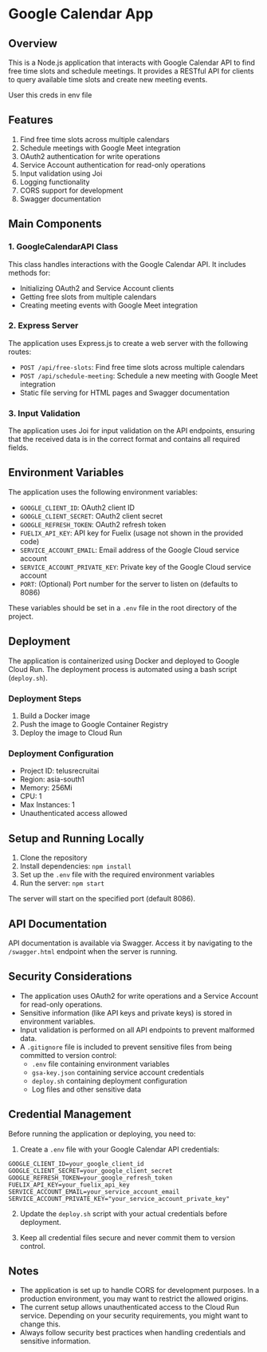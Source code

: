# Google Calendar App

## Overview

This is a Node.js application that interacts with Google Calendar API to find free time slots and schedule meetings. It provides a RESTful API for clients to query available time slots and create new meeting events.

User this creds in env file
<!-- export GOOGLE_CLIENT_ID="865090871947-8hmkitvfbksc8dn9u7b9suk2mhnkq4f9.apps.googleusercontent.com"
export GOOGLE_CLIENT_SECRET="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"
export GOOGLE_REFRESH_TOKEN="1//0gB8dpZiUnFbfCgYIARAAGBASNwF-L9Ir1tjcybYeqvUgM8Amg_kKU9EstRqD_geNZXJGWxf0rhsEufhcUl6BcXDmonvP_gMobb0"
export FUELIX_API_KEY="nHeX0UQumAogwKoOX9k6RSDrPDAyLGgTKoCMqYlinqGrSKLw"
export SERVICE_ACCOUNT_EMAIL="telusrecurit-calander@telusrecruitai.iam.gserviceaccount.com"
export SERVICE_ACCOUNT_PRIVATE_KEY="-----BEGIN PRIVATE KEY-----\nMIIEvwIBADANBgkqhkiG9w0BAQEFAASCBKkwggSlAgEAAoIBAQC1iGh9oq4gxtJS\nDXkoiivGOXgThG6xLjwZMzRErsNvl15/lfTIv5UgX0pADM/iOon9Qr253XSvjkp+\nvz7XzW/b4dSMVaD8595RkwMfQgsjVmB41V2vyMUWfU2LU/qMicJyM79tiLQt7yN6\nptWwUCdSAP0xgU4vvhDOZNlovmm3qySpKZSPbZc1LXfBxRPH03QhsCgw/JJaaN6c\nBx0imW23dW7eH1N/ap7Sl3gByqhXrURLTg/9qKtDBiTWpfgaHOrCVrqDfjMbbmQ0\nUcivQqbd7Uo8RnCH2AhBTNt+tQwaRx4eGMrWHneFkF+F7HoMLaW6c6jjDPjA5BPp\nGb4QijEpAgMBAAECggEAJqfe9E3lfXZJCA71a1QM4T+QmbtcJN+fDZCxQyTh2gvm\nJA4HG45sT4HrGjuAMwDbLHJ/WypUtCN9KoNH+wU0miJ7M8zyJJitZzqCcjAKliJJ\nFcH9mraKfXD+R7qAwld9b/sj+sue7p8bM31+SHaxAM3UHKwXvaPgCUtBXoQZl/H+\nYvqctU7p6ayJB2pTumSJBWwIG7b4Fsn2GdW/ZdQnoci4qxaVZ49RDJFmFUcHw3wd\nktc3XqdAuaDnsr+GSqzRhNbYLVQdHxaQAp48ZUrOloZyUcDM5hAFF6pw42vkYGGn\nzqQ7MECd7cB5q2MA6volitNQU/c4spg0YvF72kYVLwKBgQDZAd978ytLeMSVfXPe\nxWJ6ExLCoVRyt1N7nSIWc3YENY3ESianEBShvzGu+O5EbXXJ0OJ7zW5YWzAVtboB\nqc0a7+acKJPRbQVSveAlLccVA40FRC1ZSvzScfz41LXiPcsKac0zeobk2yWD/OjC\nMuKlmn2zLww5bZGbbX0q1izL0wKBgQDWJr5k0Bsp+zrRe6U6rtfAMRBeCRxv/QFI\nnuc0bG3obkxBsxZfZ92mWOwiVtkymxw+43GQd4m4EN6OOOu5M+TKCm+DTuwiZAWk\nTaITabk1NaoZCBLOHvdY2kf6Z1tfmq8f+utHcT3ZVqRbvCUzF+1tYeH2RETBPJPN\nn7lltjTdkwKBgQCBYDx9CVymgjmxZjnOdp9faD+nCcfvHJ0I9YV9HRkfKU572Dlz\nIIMsa3CTgJWM9jVjPMXKSY+f3b2tM8rRcwp1JNG4B/kYwoaJ7enUQJaQUK2iliLz\nOWHBlXPcZfSKDY0fiDRunH4PsxeKuR2Lqgq18IVAbqw7ELfekkgtYcMTQQKBgQCK\n7U+O70LwFT+vLtueGld1I19O4fJE5Im0pwGvDLiwlP17kcbt1eABTqbCED2Pivjk\nA4FlC2eYtbjr4xlpaLUALYzyTnz6QpE2afa/SVMRpeLXolkwxv4H8nPHis3IU/1Q\nbeO80UYifQbbTE+FufwZfeqtbNR91+K6/ueziGT7aQKBgQC1Lie8R1eA+jqLMu73\nBBVQEt1jb2sKcSpqsUFmLDv/w4IROepCdpM7x2t1Wlgvw7D/hRaKPpRjFxjf8Ruo\nnjf4XozTgNQ+vwYpWjmxeApmod64eXAePfnCfk6PzUYVgl1Nvy8Qpkwn/SrGwE30\nYtmNNCrgZESmqR3PRXzX2QPBPg==\n-----END PRIVATE KEY-----\n" -->


## Features

1. Find free time slots across multiple calendars
2. Schedule meetings with Google Meet integration
3. OAuth2 authentication for write operations
4. Service Account authentication for read-only operations
5. Input validation using Joi
6. Logging functionality
7. CORS support for development
8. Swagger documentation

## Main Components

### 1. GoogleCalendarAPI Class

This class handles interactions with the Google Calendar API. It includes methods for:

- Initializing OAuth2 and Service Account clients
- Getting free slots from multiple calendars
- Creating meeting events with Google Meet integration

### 2. Express Server

The application uses Express.js to create a web server with the following routes:

- `POST /api/free-slots`: Find free time slots across multiple calendars
- `POST /api/schedule-meeting`: Schedule a new meeting with Google Meet integration
- Static file serving for HTML pages and Swagger documentation

### 3. Input Validation

The application uses Joi for input validation on the API endpoints, ensuring that the received data is in the correct format and contains all required fields.

## Environment Variables

The application uses the following environment variables:

- `GOOGLE_CLIENT_ID`: OAuth2 client ID
- `GOOGLE_CLIENT_SECRET`: OAuth2 client secret
- `GOOGLE_REFRESH_TOKEN`: OAuth2 refresh token
- `FUELIX_API_KEY`: API key for Fuelix (usage not shown in the provided code)
- `SERVICE_ACCOUNT_EMAIL`: Email address of the Google Cloud service account
- `SERVICE_ACCOUNT_PRIVATE_KEY`: Private key of the Google Cloud service account
- `PORT`: (Optional) Port number for the server to listen on (defaults to 8086)

These variables should be set in a `.env` file in the root directory of the project.

## Deployment

The application is containerized using Docker and deployed to Google Cloud Run. The deployment process is automated using a bash script (`deploy.sh`).

### Deployment Steps

1. Build a Docker image
2. Push the image to Google Container Registry
3. Deploy the image to Cloud Run

### Deployment Configuration

- Project ID: telusrecruitai
- Region: asia-south1
- Memory: 256Mi
- CPU: 1
- Max Instances: 1
- Unauthenticated access allowed

## Setup and Running Locally

1. Clone the repository
2. Install dependencies: `npm install`
3. Set up the `.env` file with the required environment variables
4. Run the server: `npm start`

The server will start on the specified port (default 8086).

## API Documentation

API documentation is available via Swagger. Access it by navigating to the `/swagger.html` endpoint when the server is running.

## Security Considerations

- The application uses OAuth2 for write operations and a Service Account for read-only operations.
- Sensitive information (like API keys and private keys) is stored in environment variables.
- Input validation is performed on all API endpoints to prevent malformed data.
- A `.gitignore` file is included to prevent sensitive files from being committed to version control:
  - `.env` file containing environment variables
  - `gsa-key.json` containing service account credentials
  - `deploy.sh` containing deployment configuration
  - Log files and other sensitive data

## Credential Management

Before running the application or deploying, you need to:

1. Create a `.env` file with your Google Calendar API credentials:
```
GOOGLE_CLIENT_ID=your_google_client_id
GOOGLE_CLIENT_SECRET=your_google_client_secret
GOOGLE_REFRESH_TOKEN=your_google_refresh_token
FUELIX_API_KEY=your_fuelix_api_key
SERVICE_ACCOUNT_EMAIL=your_service_account_email
SERVICE_ACCOUNT_PRIVATE_KEY="your_service_account_private_key"
```

2. Update the `deploy.sh` script with your actual credentials before deployment.

3. Keep all credential files secure and never commit them to version control.

## Notes

- The application is set up to handle CORS for development purposes. In a production environment, you may want to restrict the allowed origins.
- The current setup allows unauthenticated access to the Cloud Run service. Depending on your security requirements, you might want to change this.
- Always follow security best practices when handling credentials and sensitive information.
